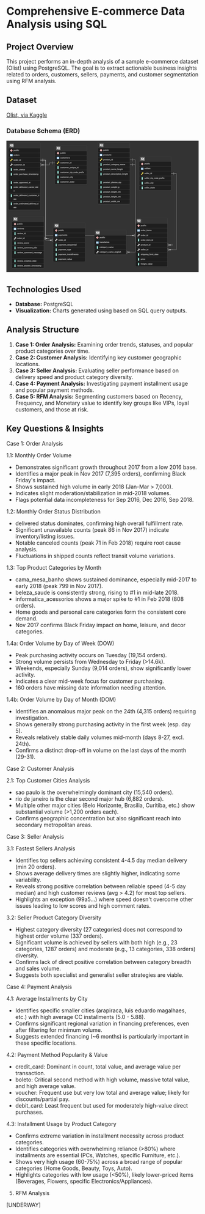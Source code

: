 # Comprehensive E-commerce Data Analysis using SQL

## Project Overview

This project performs an in-depth analysis of a sample e-commerce dataset (Olist) using PostgreSQL. The goal is to extract actionable business insights related to orders, customers, sellers, payments, and customer segmentation using RFM analysis.

## Dataset

[Olist, via Kaggle](https://www.kaggle.com/datasets/olistbr/brazilian-ecommerce)

### Database Schema (ERD)

![ERD Diagram](diagram.png)

## Technologies Used

*   **Database:** PostgreSQL
*   **Visualization:** Charts generated using based on SQL query outputs.

## Analysis Structure

1.  **Case 1: Order Analysis:** Examining order trends, statuses, and popular product categories over time.
2.  **Case 2: Customer Analysis:** Identifying key customer geographic locations.
3.  **Case 3: Seller Analysis:** Evaluating seller performance based on delivery speed and product category diversity.
4.  **Case 4: Payment Analysis:** Investigating payment installment usage and popular payment methods.
5.  **Case 5: RFM Analysis:** Segmenting customers based on Recency, Frequency, and Monetary value to identify key groups like VIPs, loyal customers, and those at risk.

## Key Questions & Insights
Case 1: Order Analysis

1.1: Monthly Order Volume 

- Demonstrates significant growth throughout 2017 from a low 2016 base.
- Identifies a major peak in Nov 2017 (7,395 orders), confirming Black Friday's impact.
- Shows sustained high volume in early 2018 (Jan-Mar > 7,000).
- Indicates slight moderation/stabilization in mid-2018 volumes.
- Flags potential data incompleteness for Sep 2016, Dec 2016, Sep 2018.

1.2: Monthly Order Status Distribution 

- delivered status dominates, confirming high overall fulfillment rate.
- Significant unavailable counts (peak 86 in Nov 2017) indicate inventory/listing issues.
- Notable canceled counts (peak 71 in Feb 2018) require root cause analysis.
- Fluctuations in shipped counts reflect transit volume variations.

1.3: Top Product Categories by Month

- cama_mesa_banho shows sustained dominance, especially mid-2017 to early 2018 (peak 799 in Nov 2017).
- beleza_saude is consistently strong, rising to #1 in mid-late 2018.
- informatica_acessorios shows a major spike to #1 in Feb 2018 (808 orders).
- Home goods and personal care categories form the consistent core demand.
- Nov 2017 confirms Black Friday impact on home, leisure, and decor categories.


1.4a: Order Volume by Day of Week (DOW)

- Peak purchasing activity occurs on Tuesday (19,154 orders).
- Strong volume persists from Wednesday to Friday (>14.6k).
- Weekends, especially Sunday (9,014 orders), show significantly lower activity.
- Indicates a clear mid-week focus for customer purchasing.
- 160 orders have missing date information needing attention.

1.4b: Order Volume by Day of Month (DOM) 

- Identifies an anomalous major peak on the 24th (4,315 orders) requiring investigation.
- Shows generally strong purchasing activity in the first week (esp. day 5).
- Reveals relatively stable daily volumes mid-month (days 8-27, excl. 24th).
- Confirms a distinct drop-off in volume on the last days of the month (29-31).


Case 2: Customer Analysis

2.1: Top Customer Cities Analysis

- sao paulo is the overwhelmingly dominant city (15,540 orders).
- rio de janeiro is the clear second major hub (6,882 orders).
- Multiple other major cities (Belo Horizonte, Brasilia, Curitiba, etc.) show substantial volume (>1,200 orders each).
- Confirms geographic concentration but also significant reach into secondary metropolitan areas.

Case 3: Seller Analysis

3.1: Fastest Sellers Analysis

- Identifies top sellers achieving consistent 4-4.5 day median delivery (min 20 orders).
- Shows average delivery times are slightly higher, indicating some variability.
- Reveals strong positive correlation between reliable speed (4-5 day median) and high customer reviews (avg > 4.2) for most top sellers.
- Highlights an exception (99a5...) where speed doesn't overcome other issues leading to low scores and high comment rates.

3.2: Seller Product Category Diversity

- Highest category diversity (27 categories) does not correspond to highest order volume (337 orders).
- Significant volume is achieved by sellers with both high (e.g., 23 categories, 1287 orders) and moderate (e.g., 13 categories, 338 orders) diversity.
- Confirms lack of direct positive correlation between category breadth and sales volume.
- Suggests both specialist and generalist seller strategies are viable.

Case 4: Payment Analysis

4.1: Average Installments by City

- Identifies specific smaller cities (arapiraca, luis eduardo magalhaes, etc.) with high average CC installments (5.0 - 5.88).
- Confirms significant regional variation in financing preferences, even after filtering for minimum volume.
- Suggests extended financing (~6 months) is particularly important in these specific locations.


4.2: Payment Method Popularity & Value

- credit_card: Dominant in count, total value, and average value per transaction.
- boleto: Critical second method with high volume, massive total value, and high average value.
- voucher: Frequent use but very low total and average value; likely for discounts/partial pay.
- debit_card: Least frequent but used for moderately high-value direct purchases.

4.3: Installment Usage by Product Category

- Confirms extreme variation in installment necessity across product categories.
- Identifies categories with overwhelming reliance (>80%) where installments are essential (PCs, Watches, specific Furniture, etc.).
- Shows very high usage (60-75%) across a broad range of popular categories (Home Goods, Beauty, Toys, Auto).
- Highlights categories with low usage (<50%), likely lower-priced items (Beverages, Flowers, specific Electronics/Appliances).


5. RFM Analysis

[UNDERWAY]























